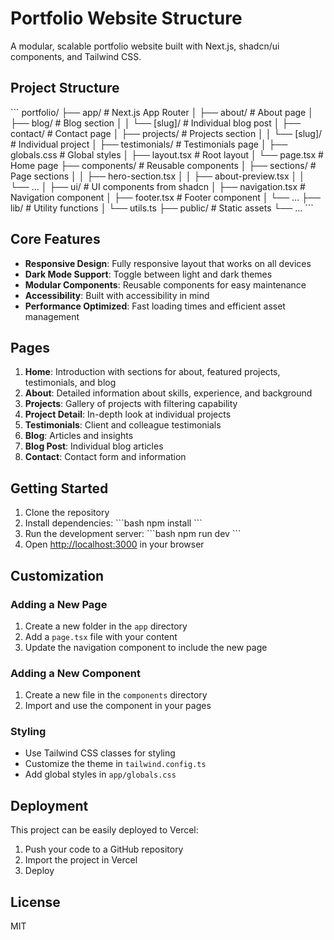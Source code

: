 # Portfolio Website Structure

A modular, scalable portfolio website built with Next.js, shadcn/ui components, and Tailwind CSS.

## Project Structure

\`\`\`
portfolio/
├── app/                    # Next.js App Router
│   ├── about/              # About page
│   ├── blog/               # Blog section
│   │   └── [slug]/         # Individual blog post
│   ├── contact/            # Contact page
│   ├── projects/           # Projects section
│   │   └── [slug]/         # Individual project
│   ├── testimonials/       # Testimonials page
│   ├── globals.css         # Global styles
│   ├── layout.tsx          # Root layout
│   └── page.tsx            # Home page
├── components/             # Reusable components
│   ├── sections/           # Page sections
│   │   ├── hero-section.tsx
│   │   ├── about-preview.tsx
│   │   └── ...
│   ├── ui/                 # UI components from shadcn
│   ├── navigation.tsx      # Navigation component
│   ├── footer.tsx          # Footer component
│   └── ...
├── lib/                    # Utility functions
│   └── utils.ts
├── public/                 # Static assets
└── ...
\`\`\`

## Core Features

- **Responsive Design**: Fully responsive layout that works on all devices
- **Dark Mode Support**: Toggle between light and dark themes
- **Modular Components**: Reusable components for easy maintenance
- **Accessibility**: Built with accessibility in mind
- **Performance Optimized**: Fast loading times and efficient asset management

## Pages

1. **Home**: Introduction with sections for about, featured projects, testimonials, and blog
2. **About**: Detailed information about skills, experience, and background
3. **Projects**: Gallery of projects with filtering capability
4. **Project Detail**: In-depth look at individual projects
5. **Testimonials**: Client and colleague testimonials
6. **Blog**: Articles and insights
7. **Blog Post**: Individual blog articles
8. **Contact**: Contact form and information

## Getting Started

1. Clone the repository
2. Install dependencies:
   \`\`\`bash
   npm install
   \`\`\`
3. Run the development server:
   \`\`\`bash
   npm run dev
   \`\`\`
4. Open [http://localhost:3000](http://localhost:3000) in your browser

## Customization

### Adding a New Page

1. Create a new folder in the `app` directory
2. Add a `page.tsx` file with your content
3. Update the navigation component to include the new page

### Adding a New Component

1. Create a new file in the `components` directory
2. Import and use the component in your pages

### Styling

- Use Tailwind CSS classes for styling
- Customize the theme in `tailwind.config.ts`
- Add global styles in `app/globals.css`

## Deployment

This project can be easily deployed to Vercel:

1. Push your code to a GitHub repository
2. Import the project in Vercel
3. Deploy

## License

MIT
